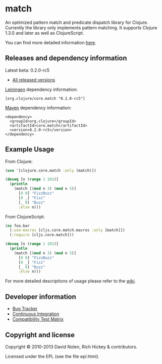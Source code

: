 match
====

An optimized pattern match and predicate dispatch library for Clojure. Currently the library only implements pattern matching. It supports Clojure 1.3.0 and later as well as ClojureScript.

You can find more detailed information [here](https://github.com/clojure/core.match/wiki/Overview).

Releases and dependency information
----

Latest beta: 0.2.0-rc5

* [All released versions](http://search.maven.org/#search%7Cgav%7C1%7Cg%3A%22org.clojure%22%20AND%20a%3A%22core.match%22)

[Leiningen](http://github.com/technomancy/leiningen/) dependency information:

```
[org.clojure/core.match "0.2.0-rc5"]
```

[Maven](http://maven.apache.org) dependency information:

```
<dependency>
  <groupId>org.clojure</groupId>
  <artifactId>core.match</artifactId>
  <version>0.2.0-rc5</version>
</dependency>
```

Example Usage
----

From Clojure:

```clojure
(use '[clojure.core.match :only (match)])

(doseq [n (range 1 101)]
  (println
    (match [(mod n 3) (mod n 5)]
      [0 0] "FizzBuzz"
      [0 _] "Fizz"
      [_ 0] "Buzz"
      :else n)))
```

From ClojureScript:

```clojure
(ns foo.bar
  (:use-macros [cljs.core.match.macros :only [match]])
  (:require [cljs.core.match]))

(doseq [n (range 1 101)]
  (println
    (match [(mod n 3) (mod n 5)]
      [0 0] "FizzBuzz"
      [0 _] "Fizz"
      [_ 0] "Buzz"
      :else n)))
```

For more detailed descriptions of usage please refer to the
[wiki](http://github.com/clojure/core.match/wiki).

Developer information
----

* [Bug Tracker](http://dev.clojure.org/jira/browse/MATCH)
* [Continuous Integration](http://build.clojure.org/job/core.match/)
* [Compatibility Test Matrix](http://build.clojure.org/job/core.match-test-matrix/)

Copyright and license
----

Copyright © 2010-2013 David Nolen, Rich Hickey & contributors.

Licensed under the EPL (see the file epl.html).
